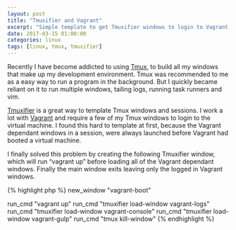 ```yaml
---
layout: post
title: "Tmuxifier and Vagrant"
excerpt: "Simple template to get Tmuxifier windows to login to Vagrant."
date: 2017-03-15 01:00:00
categories: linux
tags: [linux, tmux, tmuxifier]
---
```

Recently I have become addicted to using [Tmux](https://tmux.github.io/), to build all my windows that make up my 
development environment. Tmux was recommended to me as a easy way to run a program in the background. But I quickly 
became reliant on it to run multiple windows, tailing logs, running task runners and vim.  

[Tmuxifier](https://github.com/jimeh/tmuxifier) is a great way to template Tmux windows and sessions. I work a lot 
with [Vagrant](https://www.vagrantup.com/) and require a few of my Tmux windows to login to the virtual machine. I 
found this hard to template at first, because the Vagrant dependant windows in a session, were always launched before 
Vagrant had booted a virtual machine.  

I finally solved this problem by creating the following Tmuxifier window, which will run “vagrant up” before loading all 
of the Vagrant dependant windows. Finally the main window exits leaving only the logged in Vagrant windows.

{% highlight php %}
new_window "vagrant-boot"

run_cmd "vagrant up"
run_cmd "tmuxifier load-window vagrant-logs"
run_cmd "tmuxifier load-window vagrant-console"
run_cmd "tmuxifier load-window vagrant-gulp"
run_cmd "tmux kill-window"
{% endhighlight %}
